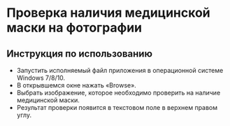 # Проверка наличия медицинской маски на фотографии
## Инструкция по использованию
* Запустить исполняемый файл приложения в операционной системе Windows 7/8/10.
* В открывшемся окне нажать «Browse».
* Выбрать изображение, которое необходимо проверить на наличие медицинской маски.
* Результат проверки появится в текстовом поле в верхнем правом углу.